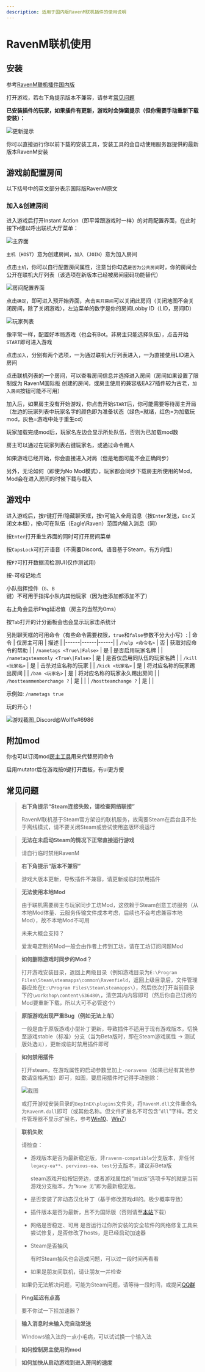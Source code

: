 ```yaml
---
description: 适用于国内版RavenM联机插件的使用说明
---
```


# RavenM联机使用
## 安装

参考[RavenM联机插件国内版](/cn/Project/ravenm.md)

打开游戏，若右下角提示版本不兼容，请参考[常见问题](#常见问题)

**已安装插件的玩家，如果插件有更新，游戏时会弹窗提示（但你需要手动重新下载安装）：**

![更新提示](https://ravenfieldcommunity.github.io/docs-img/in-GAME/ravenm.004.png)

你可以直接运行你以前下载的安装工具，安装工具的会自动使用服务器提供的最新版本RavenM安装

## 游戏前配置房间
以下括号中的英文部分表示国际版RavenM原文

### 加入&创建房间

进入游戏后打开Instant Action（即平常跟游戏时一样）的对局配置界面，在此时按下`M`键以呼出联机大厅菜单：

![主界面](https://ravenfieldcommunity.github.io/docs-img/in-GAME/ravenm.001.png)

`主机`（`HOST`）意为创建房间，`加入`（`JOIN`）意为加入房间

点击`主机`，你可以自行配置房间属性，注意当你勾选`是否为公共房间`时，你的房间会公开在联机大厅列表（该选项在新版本已经被房间密码功能替代）

![房间配置界面](https://ravenfieldcommunity.github.io/docs-img/in-GAME/ravenm.002.png)

点击`确定`，即可进入预开始界面，点击`离开房间`可以关闭此房间（关闭地图不会关闭房间，除了关闭游戏），左边菜单的数字是你的房间Lobby ID（LID，房间ID）

![玩家列表](https://ravenfieldcommunity.github.io/docs-img/in-GAME/ravenm.003.png)

像平常一样，配置好本局游戏（也会有Bot。非房主只能选择队伍），点击开始`START`即可进入游戏

点击`加入`，分别有两个选项，一为通过联机大厅列表进入，一为直接使用LID进入房间

点击联机列表的一个房间，可以查看房间信息并选择进入房间（房间如果设置了限制或为 RavenM国际版 创建的房间，或房主使用的兼容版EA27插件较为古老，`加入房间`按钮可能不可用）	

加入后，如果房主没有开始游戏，你点击开始`START`后，你可能需要等待房主开局（左边的玩家列表中玩家名字的颜色即为准备状态（绿色=就绪，红色=为加载玩mod，灰色=游戏中处于重生cd）

玩家加载完成mod后，玩家名左边会显示所处队伍，否则为已加载mod数

房主可以通过在玩家列表右键玩家名，或通过命令踢人

如果游戏已经开始，你会直接进入对局（但是地图可能不会正确同步）

另外，无论如何（即使为No Mod模式），玩家都会同步下载房主所使用的Mod，Mod会在进入房间的时候下载与载入

## 游戏中

进入游戏后，按`P`键打开/隐藏聊天框，按`Y`可输入全局消息（按`Enter`发送，`Esc`关闭文本框），按`U`可在队伍（Eagle\Raven）范围内输入消息（同）

按`Enter`打开重生界面的同时可打开房间菜单

按`CapsLock`可打开语音（不需要Discord。语音基于Steam，有方向性）

按`F7`可打开数据流检测UI(仅作测试用)

按`~`可标记地点

小队指挥控件（`G`、`B`键）不可用于指挥小队内其他玩家（因为连添加都添加不了）

右上角会显示Ping延迟值（房主的当然为0ms）

按`Tab`打开的计分面板会也会显示玩家击杀统计

另附聊天框的可用命令（有些命令需要权限，`true`和`false`参数不分大小写）:
| 命令 | 仅房主可用 | 描述 |
|------|------|------|
| `/help <命令名>` | 否 | 获取对应命令的帮助 |
| `/nametags <True\|False>` | 是 | 是否启用玩家名牌 |
| `/nametagsteamonly <True\|False>` | 是 | 是否仅启用同队伍的玩家名牌 |
| `/kill <玩家名>` | 是 | 击杀对应名称的玩家 |
| `/kick <玩家名>` | 是 | 将对应名称的玩家踢出房间 |
| `/ban <玩家名>` | 是 | 将对应名称的玩家永久踢出房间 |
| `/hostteammemberchange ?` | 是 |  |
| `/hostteamchange ?` | 是 |  |

示例如: `/nametags true`

玩的开心！

![游戏截图_Discord@Wolffe#6986](https://steamuserimages-a.akamaihd.net/ugc/1917988387306327667/C90622D8C9B8B654E187AA5038A84759DFF050D9/)


## 附加mod 

你也可以订阅mod[房主工具](https://steamcommunity.com/sharedfiles/filedetails/?id=3433624237)用来代替房间命令

启用mutator后在游戏按`O`键打开面板，有ui更方便

## 常见问题

> **右下角提示“Steam连接失败，请检查网络联接”**
>
> RavenM联机基于Steam官方架设的联机服务，故需要Steam在后台且不处于离线模式，请不要关闭Steam或尝试使用盗版环境运行

> **无法在未启动Steam的情况下正常直接运行游戏**
>
> 请自行临时禁用RavenM

> **右下角提示“版本不兼容”**
>
> 游戏大版本更新，导致插件不兼容，请更新或临时禁用插件

> **无法使用本地Mod**
>
> 由于联机需要房主与玩家同步工坊Mod，这依赖于Steam创意工坊服务（从本地Mod体量、云服务传输文件成本考虑，后续也不会考虑兼容本地Mod），故不本地Mod不可用
>
> 未来大概会支持？
> 
> 爱发电定制的Mod一般会由作者上传到工坊，请在工坊订阅问题Mod

> **如何删除游戏时同步的Mod？**
>
> 打开游戏安装目录，返回上两级目录（例如游戏目录为`E:\Program Files\Steam\steamapps\common\Ravenfield`，返回上级目录后，文件管理器应处在`E:\Program Files\Steam\steamapps\`），然后依次打开当前目录下的`\workshop\content\636480\`，清空其内内容即可（然后你自己订阅的Mod要重新下载，所以大可不必管这个）

> **原版游戏出现严重Bug（例如无法上车）**
>
> 一般是由于原版游戏小型补丁更新，导致插件不适用于现有游戏版本，切换至游戏stable（标准）分支（当为Beta版时，即在Steam游戏属性 -> 测试版处选`无`），更新或临时禁用插件即可

> **如何禁用插件**
>
> 打开steam，在游戏属性的启动参数里加上`-noravenm`（如果已经有其他参数请空格再加）即可，如图，要启用插件时记得手动删除：
>
> ![截图](https://ravenfieldcommunity.github.io/docs-img/in-GAME/ravenm.005.png)
>
> 或打开游戏安装目录的`BepInEX\plugins`文件夹，将`RavenM.dll`文件重命名为`RavenM.dall`即可（或其他名称。但文件扩展名不可包含“`dll`”字样。若文件管理器不显示扩展名，参考[Win10](https://jingyan.baidu.com/article/9158e0004c6cbea2541228da.html)、[Win7](https://jingyan.baidu.com/article/3c48dd347a3e76e10be35895.html)）

> **联机失败**
>
> 请检查：
> - 游戏版本是否为最新稳定版，非`ravenm-compatible`分支版本，非任何`legacy-ea**`、`pervious-ea`、`test`分支版本，建议非Beta版
>
>    steam游戏开始按钮旁边，或者游戏属性的“`测试版`”选项卡写的就是当前游戏分支版本，为“`None 无`”即为最新稳定版。
> - 是否安装了非动态汉化补丁（基于修改游戏dll的。极少概率导致）
> - 插件版本是否为最新，且不为国际版（否则请至[本站](/cn/Project/ravenm.md)下载）
> - 网络是否稳定、可用
>    是否运行过你所安装的安全软件的网络修复工具来尝试修复，是否修改了hosts，是已经启动加速器
> - Steam是否抽风
> 
>    有时Steam抽风也会造成问题，可以过一段时间再看看
> - 如果是朋友间联机，请让朋友一并检查
>
> 如果仍无法解决问题，可能为Steam问题，请等待一段时间，或提问[QQ群](/cn/Project/ravenm.md#常见问题)

> **Ping延迟有点高**
>
> 要不你试一下挂加速器？

> **输入消息时未输入完自动发送**
>
> Windows输入法的一点小毛病，可以试试换一个输入法

> **如何控制房主使用的mod**
>
> 

> **如何加快从启动游戏到进入房间的速度**
>
> 